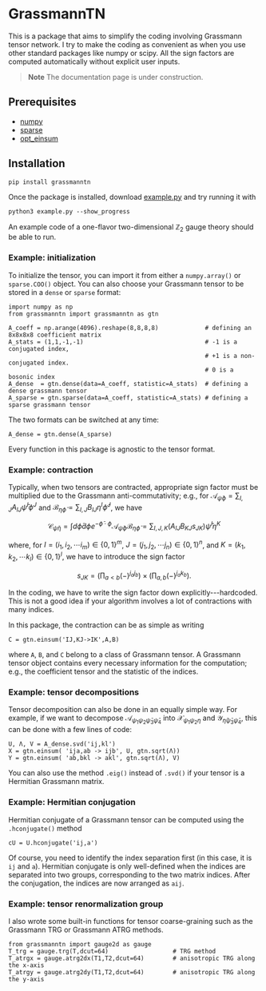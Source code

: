 # GrassmannTN
This is a package that aims to simplify the coding involving Grassmann tensor network.
I try to make the coding as convenient as when you use other standard packages like numpy or scipy.
All the sign factors are computed automatically without explicit user inputs.

> **Note**
> The documentation page is under construction.

## Prerequisites

- [numpy](https://numpy.org/doc/stable/index.html)
- [sparse](https://sparse.pydata.org/en/stable/)
- [opt_einsum](https://optimized-einsum.readthedocs.io/en/stable/)

## Installation
```
pip install grassmanntn
```

Once the package is installed, download [example.py](https://github.com/ayosprakob/grassmanntn/blob/main/example.py) and try running it with
```
python3 example.py --show_progress
```
An example code of a one-flavor two-dimensional $`\mathbb{Z}_2`$ gauge theory should be able to run.

### Example: initialization
To initialize the tensor, you can import it from either a `numpy.array()` or `sparse.COO()` object. You can also choose your Grassmann tensor to be stored in a `dense` or `sparse` format:

```
import numpy as np
from grassmanntn import grassmanntn as gtn

A_coeff = np.arange(4096).reshape(8,8,8,8)             # defining an 8x8x8x8 coefficient matrix
A_stats = (1,1,-1,-1)                                  # -1 is a conjugated index,
                                                       # +1 is a non-conjugated index.
                                                       # 0 is a bosonic index
A_dense  = gtn.dense(data=A_coeff, statistic=A_stats)  # defining a dense grassmann tensor
A_sparse = gtn.sparse(data=A_coeff, statistic=A_stats) # defining a sparse grassmann tensor
```
The two formats can be switched at any time:
```
A_dense = gtn.dense(A_sparse)
```
Every function in this package is agnostic to the tensor format.

### Example: contraction
Typically, when two tensors are contracted, appropriate sign factor must be multiplied due to the Grassmann anti-commutativity; e.g.,
for $`\mathcal{A}_{\bar\psi\phi}=\sum_{I,J}A_{IJ}\bar\psi^I\phi^J`$ and $`\mathcal{B}_{\eta\bar\phi}=\sum_{I,J}B_{IJ}\eta^I\bar\phi^J`$, we have
```math
\mathcal{C}_{\bar\psi\eta}=\int d\bar\phi d\phi e^{-\bar\phi\cdot\phi}\mathcal{A}_{\bar\psi\phi}\mathcal{B}_{\eta\bar\phi}=\sum_{I,J,K}(A_{IJ}B_{KJ}s_{JK})\bar\psi^I\eta^K
```
where, for $`I=(i_1,i_2,\cdots i_m)\in\{0,1\}^m`$, $`J=(j_1,j_2,\cdots j_n)\in\{0,1\}^n`$, and $`K=(k_1,k_2,\cdots k_l)\in\{0,1\}^l`$, we have to introduce the sign factor
```math
s_{JK}=\left(\prod_{a < b}(-)^{j_aj_b}\right)\times\left(\prod_{a,b}(-)^{j_ak_b}\right).
```

In the coding, we have to write the sign factor down explicitly---hardcoded. This is not a good idea if your algorithm involves a lot of contractions with many indices.

In this package, the contraction can be as simple as writing
```
C = gtn.einsum('IJ,KJ->IK',A,B)
```
where `A`, `B`, and `C` belong to a class of Grassmann tensor. A Grassmann tensor object contains every necessary information for the computation; e.g., the coefficient tensor and the statistic of the indices.

### Example: tensor decompositions
Tensor decomposition can also be done in an equally simple way. For example, if we want to decompose $`\mathcal{A}_{\psi_1\psi_2\bar\psi_3\bar\psi_4}`$ into $`\mathcal{X}_{\psi_1\psi_2\eta}`$ and $`\mathcal{Y}_{\bar\eta\bar\psi_3\bar\psi_4}`$, this can be done with a few lines of code:
```
U, Λ, V = A_dense.svd('ij,kl')
X = gtn.einsum( 'ija,ab -> ijb', U, gtn.sqrt(Λ))
Y = gtn.einsum( 'ab,bkl -> akl', gtn.sqrt(Λ), V)
```
You can also use the method `.eig()` instead of `.svd()` if your tensor is a Hermitian Grassmann matrix.

### Example: Hermitian conjugation
Hermitian conjugate of a Grassmann tensor can be computed using the `.hconjugate()` method
```
cU = U.hconjugate('ij,a')
```
Of course, you need to identify the index separation first (in this case, it is `ij` and `a`). Hermitian conjugate is only well-defined when the indices are separated into two groups, corresponding to the two matrix indices.
After the conjugation, the indices are now arranged as `aij`.

### Example: tensor renormalization group
I also wrote some built-in functions for tensor coarse-graining such as the Grassmann TRG or Grassmann ATRG methods.
```
from grassmanntn import gauge2d as gauge
T_trg = gauge.trg(T,dcut=64)                  # TRG method
T_atrgx = gauge.atrg2dx(T1,T2,dcut=64)        # anisotropic TRG along the x-axis
T_atrgy = gauge.atrg2dy(T1,T2,dcut=64)        # anisotropic TRG along the y-axis
```
